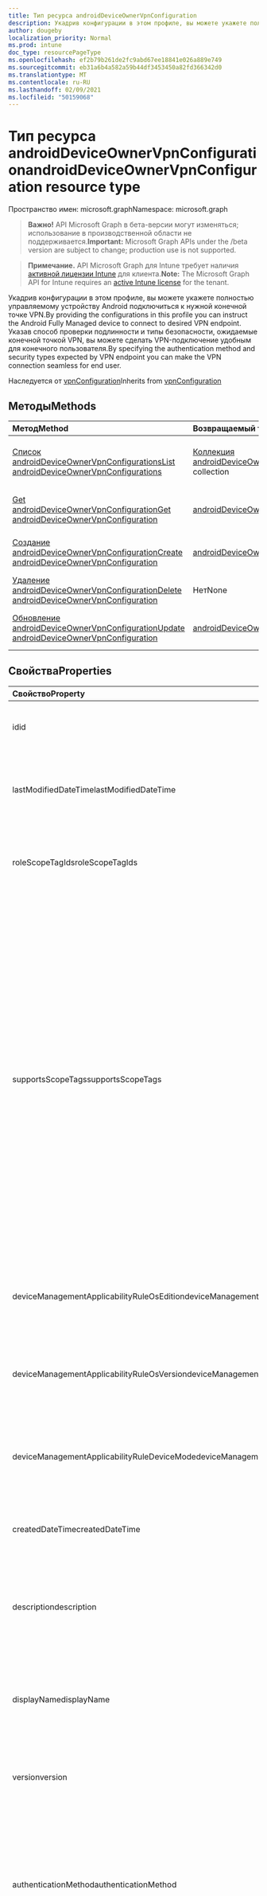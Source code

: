 ```yaml
---
title: Тип ресурса androidDeviceOwnerVpnConfiguration
description: Укадрив конфигурации в этом профиле, вы можете укажете полностью управляемому устройству Android подключиться к нужной конечной точке VPN. Указав способ проверки подлинности и типы безопасности, ожидаемые конечной точкой VPN, вы можете сделать VPN-подключение удобным для конечного пользователя.
author: dougeby
localization_priority: Normal
ms.prod: intune
doc_type: resourcePageType
ms.openlocfilehash: ef2b79b261de2fc9abd67ee18841e026a889e749
ms.sourcegitcommit: eb31a6b4a582a59b44df3453450a82fd366342d0
ms.translationtype: MT
ms.contentlocale: ru-RU
ms.lasthandoff: 02/09/2021
ms.locfileid: "50159068"
---
```

# <a name="androiddeviceownervpnconfiguration-resource-type"></a><span data-ttu-id="cbb33-104">Тип ресурса androidDeviceOwnerVpnConfiguration</span><span class="sxs-lookup"><span data-stu-id="cbb33-104">androidDeviceOwnerVpnConfiguration resource type</span></span>

<span data-ttu-id="cbb33-105">Пространство имен: microsoft.graph</span><span class="sxs-lookup"><span data-stu-id="cbb33-105">Namespace: microsoft.graph</span></span>

> <span data-ttu-id="cbb33-106">**Важно!** API Microsoft Graph в бета-версии могут изменяться; использование в производственной области не поддерживается.</span><span class="sxs-lookup"><span data-stu-id="cbb33-106">**Important:** Microsoft Graph APIs under the /beta version are subject to change; production use is not supported.</span></span>

> <span data-ttu-id="cbb33-107">**Примечание.** API Microsoft Graph для Intune требует наличия [активной лицензии Intune](https://go.microsoft.com/fwlink/?linkid=839381) для клиента.</span><span class="sxs-lookup"><span data-stu-id="cbb33-107">**Note:** The Microsoft Graph API for Intune requires an [active Intune license](https://go.microsoft.com/fwlink/?linkid=839381) for the tenant.</span></span>

<span data-ttu-id="cbb33-108">Укадрив конфигурации в этом профиле, вы можете укажете полностью управляемому устройству Android подключиться к нужной конечной точке VPN.</span><span class="sxs-lookup"><span data-stu-id="cbb33-108">By providing the configurations in this profile you can instruct the Android Fully Managed device to connect to desired VPN endpoint.</span></span> <span data-ttu-id="cbb33-109">Указав способ проверки подлинности и типы безопасности, ожидаемые конечной точкой VPN, вы можете сделать VPN-подключение удобным для конечного пользователя.</span><span class="sxs-lookup"><span data-stu-id="cbb33-109">By specifying the authentication method and security types expected by VPN endpoint you can make the VPN connection seamless for end user.</span></span>


<span data-ttu-id="cbb33-110">Наследуется от [vpnConfiguration](../resources/intune-deviceconfig-vpnconfiguration.md)</span><span class="sxs-lookup"><span data-stu-id="cbb33-110">Inherits from [vpnConfiguration](../resources/intune-deviceconfig-vpnconfiguration.md)</span></span>

## <a name="methods"></a><span data-ttu-id="cbb33-111">Методы</span><span class="sxs-lookup"><span data-stu-id="cbb33-111">Methods</span></span>
|<span data-ttu-id="cbb33-112">Метод</span><span class="sxs-lookup"><span data-stu-id="cbb33-112">Method</span></span>|<span data-ttu-id="cbb33-113">Возвращаемый тип</span><span class="sxs-lookup"><span data-stu-id="cbb33-113">Return Type</span></span>|<span data-ttu-id="cbb33-114">Описание</span><span class="sxs-lookup"><span data-stu-id="cbb33-114">Description</span></span>|
|:---|:---|:---|
|[<span data-ttu-id="cbb33-115">Список androidDeviceOwnerVpnConfigurations</span><span class="sxs-lookup"><span data-stu-id="cbb33-115">List androidDeviceOwnerVpnConfigurations</span></span>](../api/intune-deviceconfig-androiddeviceownervpnconfiguration-list.md)|<span data-ttu-id="cbb33-116">[Коллекция androidDeviceOwnerVpnConfiguration](../resources/intune-deviceconfig-androiddeviceownervpnconfiguration.md)</span><span class="sxs-lookup"><span data-stu-id="cbb33-116">[androidDeviceOwnerVpnConfiguration](../resources/intune-deviceconfig-androiddeviceownervpnconfiguration.md) collection</span></span>|<span data-ttu-id="cbb33-117">Список свойств и связей объектов [androidDeviceOwnerVpnConfiguration.](../resources/intune-deviceconfig-androiddeviceownervpnconfiguration.md)</span><span class="sxs-lookup"><span data-stu-id="cbb33-117">List properties and relationships of the [androidDeviceOwnerVpnConfiguration](../resources/intune-deviceconfig-androiddeviceownervpnconfiguration.md) objects.</span></span>|
|[<span data-ttu-id="cbb33-118">Get androidDeviceOwnerVpnConfiguration</span><span class="sxs-lookup"><span data-stu-id="cbb33-118">Get androidDeviceOwnerVpnConfiguration</span></span>](../api/intune-deviceconfig-androiddeviceownervpnconfiguration-get.md)|[<span data-ttu-id="cbb33-119">androidDeviceOwnerVpnConfiguration</span><span class="sxs-lookup"><span data-stu-id="cbb33-119">androidDeviceOwnerVpnConfiguration</span></span>](../resources/intune-deviceconfig-androiddeviceownervpnconfiguration.md)|<span data-ttu-id="cbb33-120">Чтение свойств и связей объекта [androidDeviceOwnerVpnConfiguration.](../resources/intune-deviceconfig-androiddeviceownervpnconfiguration.md)</span><span class="sxs-lookup"><span data-stu-id="cbb33-120">Read properties and relationships of the [androidDeviceOwnerVpnConfiguration](../resources/intune-deviceconfig-androiddeviceownervpnconfiguration.md) object.</span></span>|
|[<span data-ttu-id="cbb33-121">Создание androidDeviceOwnerVpnConfiguration</span><span class="sxs-lookup"><span data-stu-id="cbb33-121">Create androidDeviceOwnerVpnConfiguration</span></span>](../api/intune-deviceconfig-androiddeviceownervpnconfiguration-create.md)|[<span data-ttu-id="cbb33-122">androidDeviceOwnerVpnConfiguration</span><span class="sxs-lookup"><span data-stu-id="cbb33-122">androidDeviceOwnerVpnConfiguration</span></span>](../resources/intune-deviceconfig-androiddeviceownervpnconfiguration.md)|<span data-ttu-id="cbb33-123">Создание объекта [androidDeviceOwnerVpnConfiguration.](../resources/intune-deviceconfig-androiddeviceownervpnconfiguration.md)</span><span class="sxs-lookup"><span data-stu-id="cbb33-123">Create a new [androidDeviceOwnerVpnConfiguration](../resources/intune-deviceconfig-androiddeviceownervpnconfiguration.md) object.</span></span>|
|[<span data-ttu-id="cbb33-124">Удаление androidDeviceOwnerVpnConfiguration</span><span class="sxs-lookup"><span data-stu-id="cbb33-124">Delete androidDeviceOwnerVpnConfiguration</span></span>](../api/intune-deviceconfig-androiddeviceownervpnconfiguration-delete.md)|<span data-ttu-id="cbb33-125">Нет</span><span class="sxs-lookup"><span data-stu-id="cbb33-125">None</span></span>|<span data-ttu-id="cbb33-126">Удаляет [androidDeviceOwnerVpnConfiguration.](../resources/intune-deviceconfig-androiddeviceownervpnconfiguration.md)</span><span class="sxs-lookup"><span data-stu-id="cbb33-126">Deletes a [androidDeviceOwnerVpnConfiguration](../resources/intune-deviceconfig-androiddeviceownervpnconfiguration.md).</span></span>|
|[<span data-ttu-id="cbb33-127">Обновление androidDeviceOwnerVpnConfiguration</span><span class="sxs-lookup"><span data-stu-id="cbb33-127">Update androidDeviceOwnerVpnConfiguration</span></span>](../api/intune-deviceconfig-androiddeviceownervpnconfiguration-update.md)|[<span data-ttu-id="cbb33-128">androidDeviceOwnerVpnConfiguration</span><span class="sxs-lookup"><span data-stu-id="cbb33-128">androidDeviceOwnerVpnConfiguration</span></span>](../resources/intune-deviceconfig-androiddeviceownervpnconfiguration.md)|<span data-ttu-id="cbb33-129">Обновление свойств объекта [androidDeviceOwnerVpnConfiguration.](../resources/intune-deviceconfig-androiddeviceownervpnconfiguration.md)</span><span class="sxs-lookup"><span data-stu-id="cbb33-129">Update the properties of a [androidDeviceOwnerVpnConfiguration](../resources/intune-deviceconfig-androiddeviceownervpnconfiguration.md) object.</span></span>|

## <a name="properties"></a><span data-ttu-id="cbb33-130">Свойства</span><span class="sxs-lookup"><span data-stu-id="cbb33-130">Properties</span></span>
|<span data-ttu-id="cbb33-131">Свойство</span><span class="sxs-lookup"><span data-stu-id="cbb33-131">Property</span></span>|<span data-ttu-id="cbb33-132">Тип</span><span class="sxs-lookup"><span data-stu-id="cbb33-132">Type</span></span>|<span data-ttu-id="cbb33-133">Описание</span><span class="sxs-lookup"><span data-stu-id="cbb33-133">Description</span></span>|
|:---|:---|:---|
|<span data-ttu-id="cbb33-134">id</span><span class="sxs-lookup"><span data-stu-id="cbb33-134">id</span></span>|<span data-ttu-id="cbb33-135">String</span><span class="sxs-lookup"><span data-stu-id="cbb33-135">String</span></span>|<span data-ttu-id="cbb33-136">Ключ объекта.</span><span class="sxs-lookup"><span data-stu-id="cbb33-136">Key of the entity.</span></span> <span data-ttu-id="cbb33-137">Наследуется от объекта [deviceConfiguration](../resources/intune-shared-deviceconfiguration.md).</span><span class="sxs-lookup"><span data-stu-id="cbb33-137">Inherited from [deviceConfiguration](../resources/intune-shared-deviceconfiguration.md)</span></span>|
|<span data-ttu-id="cbb33-138">lastModifiedDateTime</span><span class="sxs-lookup"><span data-stu-id="cbb33-138">lastModifiedDateTime</span></span>|<span data-ttu-id="cbb33-139">DateTimeOffset</span><span class="sxs-lookup"><span data-stu-id="cbb33-139">DateTimeOffset</span></span>|<span data-ttu-id="cbb33-140">Дата и время последнего изменения объекта.</span><span class="sxs-lookup"><span data-stu-id="cbb33-140">DateTime the object was last modified.</span></span> <span data-ttu-id="cbb33-141">Наследуется от объекта [deviceConfiguration](../resources/intune-shared-deviceconfiguration.md).</span><span class="sxs-lookup"><span data-stu-id="cbb33-141">Inherited from [deviceConfiguration](../resources/intune-shared-deviceconfiguration.md)</span></span>|
|<span data-ttu-id="cbb33-142">roleScopeTagIds</span><span class="sxs-lookup"><span data-stu-id="cbb33-142">roleScopeTagIds</span></span>|<span data-ttu-id="cbb33-143">Коллекция String</span><span class="sxs-lookup"><span data-stu-id="cbb33-143">String collection</span></span>|<span data-ttu-id="cbb33-144">Список тегов области для этого экземпляра сущности.</span><span class="sxs-lookup"><span data-stu-id="cbb33-144">List of Scope Tags for this Entity instance.</span></span> <span data-ttu-id="cbb33-145">Наследуется от объекта [deviceConfiguration](../resources/intune-shared-deviceconfiguration.md).</span><span class="sxs-lookup"><span data-stu-id="cbb33-145">Inherited from [deviceConfiguration](../resources/intune-shared-deviceconfiguration.md)</span></span>|
|<span data-ttu-id="cbb33-146">supportsScopeTags</span><span class="sxs-lookup"><span data-stu-id="cbb33-146">supportsScopeTags</span></span>|<span data-ttu-id="cbb33-147">Boolean</span><span class="sxs-lookup"><span data-stu-id="cbb33-147">Boolean</span></span>|<span data-ttu-id="cbb33-148">Указывает, поддерживает ли конфигурация устройства назначение тегов области.</span><span class="sxs-lookup"><span data-stu-id="cbb33-148">Indicates whether or not the underlying Device Configuration supports the assignment of scope tags.</span></span> <span data-ttu-id="cbb33-149">Назначение свойству ScopeTags запрещено, если это значение имеет значение false, а сущности не будут видны пользователям с заданной областью действия.</span><span class="sxs-lookup"><span data-stu-id="cbb33-149">Assigning to the ScopeTags property is not allowed when this value is false and entities will not be visible to scoped users.</span></span> <span data-ttu-id="cbb33-150">Это происходит для устаревших политик, созданных в Silverlight, и их можно устранить, удавшись и повторно создав политику на портале Azure.</span><span class="sxs-lookup"><span data-stu-id="cbb33-150">This occurs for Legacy policies created in Silverlight and can be resolved by deleting and recreating the policy in the Azure Portal.</span></span> <span data-ttu-id="cbb33-151">Это свойство доступно только для чтения.</span><span class="sxs-lookup"><span data-stu-id="cbb33-151">This property is read-only.</span></span> <span data-ttu-id="cbb33-152">Наследуется от объекта [deviceConfiguration](../resources/intune-shared-deviceconfiguration.md).</span><span class="sxs-lookup"><span data-stu-id="cbb33-152">Inherited from [deviceConfiguration](../resources/intune-shared-deviceconfiguration.md)</span></span>|
|<span data-ttu-id="cbb33-153">deviceManagementApplicabilityRuleOsEdition</span><span class="sxs-lookup"><span data-stu-id="cbb33-153">deviceManagementApplicabilityRuleOsEdition</span></span>|[<span data-ttu-id="cbb33-154">deviceManagementApplicabilityRuleOsEdition</span><span class="sxs-lookup"><span data-stu-id="cbb33-154">deviceManagementApplicabilityRuleOsEdition</span></span>](../resources/intune-deviceconfig-devicemanagementapplicabilityruleosedition.md)|<span data-ttu-id="cbb33-155">Применимость выпуска ОС для этой политики.</span><span class="sxs-lookup"><span data-stu-id="cbb33-155">The OS edition applicability for this Policy.</span></span> <span data-ttu-id="cbb33-156">Наследуется от объекта [deviceConfiguration](../resources/intune-shared-deviceconfiguration.md).</span><span class="sxs-lookup"><span data-stu-id="cbb33-156">Inherited from [deviceConfiguration](../resources/intune-shared-deviceconfiguration.md)</span></span>|
|<span data-ttu-id="cbb33-157">deviceManagementApplicabilityRuleOsVersion</span><span class="sxs-lookup"><span data-stu-id="cbb33-157">deviceManagementApplicabilityRuleOsVersion</span></span>|[<span data-ttu-id="cbb33-158">deviceManagementApplicabilityRuleOsVersion</span><span class="sxs-lookup"><span data-stu-id="cbb33-158">deviceManagementApplicabilityRuleOsVersion</span></span>](../resources/intune-deviceconfig-devicemanagementapplicabilityruleosversion.md)|<span data-ttu-id="cbb33-159">Правило применимости версии ОС для этой политики.</span><span class="sxs-lookup"><span data-stu-id="cbb33-159">The OS version applicability rule for this Policy.</span></span> <span data-ttu-id="cbb33-160">Наследуется от объекта [deviceConfiguration](../resources/intune-shared-deviceconfiguration.md).</span><span class="sxs-lookup"><span data-stu-id="cbb33-160">Inherited from [deviceConfiguration](../resources/intune-shared-deviceconfiguration.md)</span></span>|
|<span data-ttu-id="cbb33-161">deviceManagementApplicabilityRuleDeviceMode</span><span class="sxs-lookup"><span data-stu-id="cbb33-161">deviceManagementApplicabilityRuleDeviceMode</span></span>|[<span data-ttu-id="cbb33-162">deviceManagementApplicabilityRuleDeviceMode</span><span class="sxs-lookup"><span data-stu-id="cbb33-162">deviceManagementApplicabilityRuleDeviceMode</span></span>](../resources/intune-deviceconfig-devicemanagementapplicabilityruledevicemode.md)|<span data-ttu-id="cbb33-163">Правило применимости режима устройства для этой политики.</span><span class="sxs-lookup"><span data-stu-id="cbb33-163">The device mode applicability rule for this Policy.</span></span> <span data-ttu-id="cbb33-164">Наследуется от объекта [deviceConfiguration](../resources/intune-shared-deviceconfiguration.md).</span><span class="sxs-lookup"><span data-stu-id="cbb33-164">Inherited from [deviceConfiguration](../resources/intune-shared-deviceconfiguration.md)</span></span>|
|<span data-ttu-id="cbb33-165">createdDateTime</span><span class="sxs-lookup"><span data-stu-id="cbb33-165">createdDateTime</span></span>|<span data-ttu-id="cbb33-166">DateTimeOffset</span><span class="sxs-lookup"><span data-stu-id="cbb33-166">DateTimeOffset</span></span>|<span data-ttu-id="cbb33-167">Дата и время создания объекта.</span><span class="sxs-lookup"><span data-stu-id="cbb33-167">DateTime the object was created.</span></span> <span data-ttu-id="cbb33-168">Наследуется от объекта [deviceConfiguration](../resources/intune-shared-deviceconfiguration.md).</span><span class="sxs-lookup"><span data-stu-id="cbb33-168">Inherited from [deviceConfiguration](../resources/intune-shared-deviceconfiguration.md)</span></span>|
|<span data-ttu-id="cbb33-169">description</span><span class="sxs-lookup"><span data-stu-id="cbb33-169">description</span></span>|<span data-ttu-id="cbb33-170">String</span><span class="sxs-lookup"><span data-stu-id="cbb33-170">String</span></span>|<span data-ttu-id="cbb33-171">Указанное администратором описание конфигурации устройства.</span><span class="sxs-lookup"><span data-stu-id="cbb33-171">Admin provided description of the Device Configuration.</span></span> <span data-ttu-id="cbb33-172">Наследуется от объекта [deviceConfiguration](../resources/intune-shared-deviceconfiguration.md).</span><span class="sxs-lookup"><span data-stu-id="cbb33-172">Inherited from [deviceConfiguration](../resources/intune-shared-deviceconfiguration.md)</span></span>|
|<span data-ttu-id="cbb33-173">displayName</span><span class="sxs-lookup"><span data-stu-id="cbb33-173">displayName</span></span>|<span data-ttu-id="cbb33-174">String</span><span class="sxs-lookup"><span data-stu-id="cbb33-174">String</span></span>|<span data-ttu-id="cbb33-175">Указанное администратором имя конфигурации устройства.</span><span class="sxs-lookup"><span data-stu-id="cbb33-175">Admin provided name of the device configuration.</span></span> <span data-ttu-id="cbb33-176">Наследуется от объекта [deviceConfiguration](../resources/intune-shared-deviceconfiguration.md).</span><span class="sxs-lookup"><span data-stu-id="cbb33-176">Inherited from [deviceConfiguration](../resources/intune-shared-deviceconfiguration.md)</span></span>|
|<span data-ttu-id="cbb33-177">version</span><span class="sxs-lookup"><span data-stu-id="cbb33-177">version</span></span>|<span data-ttu-id="cbb33-178">Int32</span><span class="sxs-lookup"><span data-stu-id="cbb33-178">Int32</span></span>|<span data-ttu-id="cbb33-179">Версия конфигурации устройства.</span><span class="sxs-lookup"><span data-stu-id="cbb33-179">Version of the device configuration.</span></span> <span data-ttu-id="cbb33-180">Наследуется от объекта [deviceConfiguration](../resources/intune-shared-deviceconfiguration.md).</span><span class="sxs-lookup"><span data-stu-id="cbb33-180">Inherited from [deviceConfiguration](../resources/intune-shared-deviceconfiguration.md)</span></span>|
|<span data-ttu-id="cbb33-181">authenticationMethod</span><span class="sxs-lookup"><span data-stu-id="cbb33-181">authenticationMethod</span></span>|[<span data-ttu-id="cbb33-182">vpnAuthenticationMethod</span><span class="sxs-lookup"><span data-stu-id="cbb33-182">vpnAuthenticationMethod</span></span>](../resources/intune-deviceconfig-vpnauthenticationmethod.md)|<span data-ttu-id="cbb33-183">Метод проверки подлинности.</span><span class="sxs-lookup"><span data-stu-id="cbb33-183">Authentication method.</span></span> <span data-ttu-id="cbb33-184">Наследуется от [vpnConfiguration.](../resources/intune-deviceconfig-vpnconfiguration.md)</span><span class="sxs-lookup"><span data-stu-id="cbb33-184">Inherited from [vpnConfiguration](../resources/intune-deviceconfig-vpnconfiguration.md).</span></span> <span data-ttu-id="cbb33-185">Возможные значения: `certificate`, `usernameAndPassword`, `sharedSecret`, `derivedCredential`, `azureAD`.</span><span class="sxs-lookup"><span data-stu-id="cbb33-185">Possible values are: `certificate`, `usernameAndPassword`, `sharedSecret`, `derivedCredential`, `azureAD`.</span></span>|
|<span data-ttu-id="cbb33-186">connectionName</span><span class="sxs-lookup"><span data-stu-id="cbb33-186">connectionName</span></span>|<span data-ttu-id="cbb33-187">String</span><span class="sxs-lookup"><span data-stu-id="cbb33-187">String</span></span>|<span data-ttu-id="cbb33-188">Имя подключения, отображаемая для пользователя.</span><span class="sxs-lookup"><span data-stu-id="cbb33-188">Connection name displayed to the user.</span></span> <span data-ttu-id="cbb33-189">Наследуется от [vpnConfiguration](../resources/intune-deviceconfig-vpnconfiguration.md)</span><span class="sxs-lookup"><span data-stu-id="cbb33-189">Inherited from [vpnConfiguration](../resources/intune-deviceconfig-vpnconfiguration.md)</span></span>|
|<span data-ttu-id="cbb33-190">role</span><span class="sxs-lookup"><span data-stu-id="cbb33-190">role</span></span>|<span data-ttu-id="cbb33-191">String</span><span class="sxs-lookup"><span data-stu-id="cbb33-191">String</span></span>|<span data-ttu-id="cbb33-192">Роль, если для типа подключения установлено значение Pulse Secure.</span><span class="sxs-lookup"><span data-stu-id="cbb33-192">Role when connection type is set to Pulse Secure.</span></span> <span data-ttu-id="cbb33-193">Наследуется от [vpnConfiguration](../resources/intune-deviceconfig-vpnconfiguration.md)</span><span class="sxs-lookup"><span data-stu-id="cbb33-193">Inherited from [vpnConfiguration](../resources/intune-deviceconfig-vpnconfiguration.md)</span></span>|
|<span data-ttu-id="cbb33-194">realm</span><span class="sxs-lookup"><span data-stu-id="cbb33-194">realm</span></span>|<span data-ttu-id="cbb33-195">String</span><span class="sxs-lookup"><span data-stu-id="cbb33-195">String</span></span>|<span data-ttu-id="cbb33-196">Область, когда для типа подключения установлено безопасное пульса.</span><span class="sxs-lookup"><span data-stu-id="cbb33-196">Realm when connection type is set to Pulse Secure.</span></span> <span data-ttu-id="cbb33-197">Наследуется от [vpnConfiguration](../resources/intune-deviceconfig-vpnconfiguration.md)</span><span class="sxs-lookup"><span data-stu-id="cbb33-197">Inherited from [vpnConfiguration](../resources/intune-deviceconfig-vpnconfiguration.md)</span></span>|
|<span data-ttu-id="cbb33-198">серверы</span><span class="sxs-lookup"><span data-stu-id="cbb33-198">servers</span></span>|<span data-ttu-id="cbb33-199">[Коллекция vpnServer](../resources/intune-deviceconfig-vpnserver.md)</span><span class="sxs-lookup"><span data-stu-id="cbb33-199">[vpnServer](../resources/intune-deviceconfig-vpnserver.md) collection</span></span>|<span data-ttu-id="cbb33-200">Список VPN-серверов в сети.</span><span class="sxs-lookup"><span data-stu-id="cbb33-200">List of VPN Servers on the network.</span></span> <span data-ttu-id="cbb33-201">Убедитесь, что конечные пользователи имеют доступ к этим сетевым расположениям.</span><span class="sxs-lookup"><span data-stu-id="cbb33-201">Make sure end users can access these network locations.</span></span> <span data-ttu-id="cbb33-202">Эта коллекция может содержать не более 500 элементов.</span><span class="sxs-lookup"><span data-stu-id="cbb33-202">This collection can contain a maximum of 500 elements.</span></span> <span data-ttu-id="cbb33-203">Наследуется от [vpnConfiguration](../resources/intune-deviceconfig-vpnconfiguration.md)</span><span class="sxs-lookup"><span data-stu-id="cbb33-203">Inherited from [vpnConfiguration](../resources/intune-deviceconfig-vpnconfiguration.md)</span></span>|
|<span data-ttu-id="cbb33-204">connectionType</span><span class="sxs-lookup"><span data-stu-id="cbb33-204">connectionType</span></span>|[<span data-ttu-id="cbb33-205">androidVpnConnectionType</span><span class="sxs-lookup"><span data-stu-id="cbb33-205">androidVpnConnectionType</span></span>](../resources/intune-deviceconfig-androidvpnconnectiontype.md)|<span data-ttu-id="cbb33-206">Тип подключения.</span><span class="sxs-lookup"><span data-stu-id="cbb33-206">Connection type.</span></span> <span data-ttu-id="cbb33-207">Возможные значения: `ciscoAnyConnect`, `pulseSecure`, `f5EdgeClient`, `dellSonicWallMobileConnect`, `checkPointCapsuleVpn`, `citrix`, `microsoftTunnel`, `netMotionMobility`, `microsoftProtect`.</span><span class="sxs-lookup"><span data-stu-id="cbb33-207">Possible values are: `ciscoAnyConnect`, `pulseSecure`, `f5EdgeClient`, `dellSonicWallMobileConnect`, `checkPointCapsuleVpn`, `citrix`, `microsoftTunnel`, `netMotionMobility`, `microsoftProtect`.</span></span>|
|<span data-ttu-id="cbb33-208">proxyServer</span><span class="sxs-lookup"><span data-stu-id="cbb33-208">proxyServer</span></span>|[<span data-ttu-id="cbb33-209">vpnProxyServer</span><span class="sxs-lookup"><span data-stu-id="cbb33-209">vpnProxyServer</span></span>](../resources/intune-deviceconfig-vpnproxyserver.md)|<span data-ttu-id="cbb33-210">Прокси-сервер.</span><span class="sxs-lookup"><span data-stu-id="cbb33-210">Proxy server.</span></span>|
|<span data-ttu-id="cbb33-211">targetedPackageIds</span><span class="sxs-lookup"><span data-stu-id="cbb33-211">targetedPackageIds</span></span>|<span data-ttu-id="cbb33-212">Коллекция String</span><span class="sxs-lookup"><span data-stu-id="cbb33-212">String collection</span></span>|<span data-ttu-id="cbb33-213">ИД пакета целевого приложения.</span><span class="sxs-lookup"><span data-stu-id="cbb33-213">Targeted App package IDs.</span></span>|
|<span data-ttu-id="cbb33-214">targetedMobileApps</span><span class="sxs-lookup"><span data-stu-id="cbb33-214">targetedMobileApps</span></span>|<span data-ttu-id="cbb33-215">Коллекция [appListItem](../resources/intune-deviceconfig-applistitem.md)</span><span class="sxs-lookup"><span data-stu-id="cbb33-215">[appListItem](../resources/intune-deviceconfig-applistitem.md) collection</span></span>|<span data-ttu-id="cbb33-216">Целевые мобильные приложения.</span><span class="sxs-lookup"><span data-stu-id="cbb33-216">Targeted mobile apps.</span></span> <span data-ttu-id="cbb33-217">Эта коллекция может содержать не более 500 элементов.</span><span class="sxs-lookup"><span data-stu-id="cbb33-217">This collection can contain a maximum of 500 elements.</span></span>|
|<span data-ttu-id="cbb33-218">alwaysOn</span><span class="sxs-lookup"><span data-stu-id="cbb33-218">alwaysOn</span></span>|<span data-ttu-id="cbb33-219">Boolean</span><span class="sxs-lookup"><span data-stu-id="cbb33-219">Boolean</span></span>|<span data-ttu-id="cbb33-220">Следует ли включить постоянное VPN-подключение.</span><span class="sxs-lookup"><span data-stu-id="cbb33-220">Whether or not to enable always-on VPN connection.</span></span>|
|<span data-ttu-id="cbb33-221">alwaysOnLockdown</span><span class="sxs-lookup"><span data-stu-id="cbb33-221">alwaysOnLockdown</span></span>|<span data-ttu-id="cbb33-222">Boolean</span><span class="sxs-lookup"><span data-stu-id="cbb33-222">Boolean</span></span>|<span data-ttu-id="cbb33-223">Если включено постоянное VPN-подключение, следует ли заблокировать сетевой трафик при отключении vpn.</span><span class="sxs-lookup"><span data-stu-id="cbb33-223">If always-on VPN connection is enabled, whether or not to lock network traffic when that VPN is disconnected.</span></span>|
|<span data-ttu-id="cbb33-224">microsoftTunnelSiteId</span><span class="sxs-lookup"><span data-stu-id="cbb33-224">microsoftTunnelSiteId</span></span>|<span data-ttu-id="cbb33-225">String</span><span class="sxs-lookup"><span data-stu-id="cbb33-225">String</span></span>|<span data-ttu-id="cbb33-226">Microsoft Tunnel site ID.</span><span class="sxs-lookup"><span data-stu-id="cbb33-226">Microsoft Tunnel site ID.</span></span>|
|<span data-ttu-id="cbb33-227">customData</span><span class="sxs-lookup"><span data-stu-id="cbb33-227">customData</span></span>|<span data-ttu-id="cbb33-228">Коллекция [keyValue](../resources/intune-deviceconfig-keyvalue.md)</span><span class="sxs-lookup"><span data-stu-id="cbb33-228">[keyValue](../resources/intune-deviceconfig-keyvalue.md) collection</span></span>|<span data-ttu-id="cbb33-229">Пользовательские данные для определения пар "ключ-значение", характерных для поставщика VPN.</span><span class="sxs-lookup"><span data-stu-id="cbb33-229">Custom data to define key/value pairs specific to a VPN provider.</span></span> <span data-ttu-id="cbb33-230">Эта коллекция может содержать не более 25 элементов.</span><span class="sxs-lookup"><span data-stu-id="cbb33-230">This collection can contain a maximum of 25 elements.</span></span>|
|<span data-ttu-id="cbb33-231">customKeyValueData</span><span class="sxs-lookup"><span data-stu-id="cbb33-231">customKeyValueData</span></span>|<span data-ttu-id="cbb33-232">Коллекция [keyValuePair](../resources/intune-shared-keyvaluepair.md)</span><span class="sxs-lookup"><span data-stu-id="cbb33-232">[keyValuePair](../resources/intune-shared-keyvaluepair.md) collection</span></span>|<span data-ttu-id="cbb33-233">Пользовательские данные для определения пар "ключ-значение", характерных для поставщика VPN.</span><span class="sxs-lookup"><span data-stu-id="cbb33-233">Custom data to define key/value pairs specific to a VPN provider.</span></span> <span data-ttu-id="cbb33-234">Эта коллекция может содержать не более 25 элементов.</span><span class="sxs-lookup"><span data-stu-id="cbb33-234">This collection can contain a maximum of 25 elements.</span></span>|

## <a name="relationships"></a><span data-ttu-id="cbb33-235">Связи</span><span class="sxs-lookup"><span data-stu-id="cbb33-235">Relationships</span></span>
|<span data-ttu-id="cbb33-236">Связь</span><span class="sxs-lookup"><span data-stu-id="cbb33-236">Relationship</span></span>|<span data-ttu-id="cbb33-237">Тип</span><span class="sxs-lookup"><span data-stu-id="cbb33-237">Type</span></span>|<span data-ttu-id="cbb33-238">Описание</span><span class="sxs-lookup"><span data-stu-id="cbb33-238">Description</span></span>|
|:---|:---|:---|
|<span data-ttu-id="cbb33-239">groupAssignments</span><span class="sxs-lookup"><span data-stu-id="cbb33-239">groupAssignments</span></span>|<span data-ttu-id="cbb33-240">[Коллекция deviceConfigurationGroupAssignment](../resources/intune-deviceconfig-deviceconfigurationgroupassignment.md)</span><span class="sxs-lookup"><span data-stu-id="cbb33-240">[deviceConfigurationGroupAssignment](../resources/intune-deviceconfig-deviceconfigurationgroupassignment.md) collection</span></span>|<span data-ttu-id="cbb33-241">Список назначений групп для профиля конфигурации устройства.</span><span class="sxs-lookup"><span data-stu-id="cbb33-241">The list of group assignments for the device configuration profile.</span></span> <span data-ttu-id="cbb33-242">Наследуется от объекта [deviceConfiguration](../resources/intune-shared-deviceconfiguration.md).</span><span class="sxs-lookup"><span data-stu-id="cbb33-242">Inherited from [deviceConfiguration](../resources/intune-shared-deviceconfiguration.md)</span></span>|
|<span data-ttu-id="cbb33-243">assignments</span><span class="sxs-lookup"><span data-stu-id="cbb33-243">assignments</span></span>|<span data-ttu-id="cbb33-244">Коллекция [deviceConfigurationAssignment](../resources/intune-deviceconfig-deviceconfigurationassignment.md)</span><span class="sxs-lookup"><span data-stu-id="cbb33-244">[deviceConfigurationAssignment](../resources/intune-deviceconfig-deviceconfigurationassignment.md) collection</span></span>|<span data-ttu-id="cbb33-245">Список назначений для профиля конфигурации устройства.</span><span class="sxs-lookup"><span data-stu-id="cbb33-245">The list of assignments for the device configuration profile.</span></span> <span data-ttu-id="cbb33-246">Наследуется от объекта [deviceConfiguration](../resources/intune-shared-deviceconfiguration.md).</span><span class="sxs-lookup"><span data-stu-id="cbb33-246">Inherited from [deviceConfiguration](../resources/intune-shared-deviceconfiguration.md)</span></span>|
|<span data-ttu-id="cbb33-247">deviceStatuses</span><span class="sxs-lookup"><span data-stu-id="cbb33-247">deviceStatuses</span></span>|<span data-ttu-id="cbb33-248">Коллекция [deviceConfigurationDeviceStatus](../resources/intune-deviceconfig-deviceconfigurationdevicestatus.md)</span><span class="sxs-lookup"><span data-stu-id="cbb33-248">[deviceConfigurationDeviceStatus](../resources/intune-deviceconfig-deviceconfigurationdevicestatus.md) collection</span></span>|<span data-ttu-id="cbb33-249">Состояние установки конфигурации для каждого устройства.</span><span class="sxs-lookup"><span data-stu-id="cbb33-249">Device configuration installation status by device.</span></span> <span data-ttu-id="cbb33-250">Наследуется от объекта [deviceConfiguration](../resources/intune-shared-deviceconfiguration.md).</span><span class="sxs-lookup"><span data-stu-id="cbb33-250">Inherited from [deviceConfiguration](../resources/intune-shared-deviceconfiguration.md)</span></span>|
|<span data-ttu-id="cbb33-251">userStatuses</span><span class="sxs-lookup"><span data-stu-id="cbb33-251">userStatuses</span></span>|<span data-ttu-id="cbb33-252">Коллекция [deviceConfigurationUserStatus](../resources/intune-deviceconfig-deviceconfigurationuserstatus.md)</span><span class="sxs-lookup"><span data-stu-id="cbb33-252">[deviceConfigurationUserStatus](../resources/intune-deviceconfig-deviceconfigurationuserstatus.md) collection</span></span>|<span data-ttu-id="cbb33-253">Состояние установки конфигурации устройства по пользователю.</span><span class="sxs-lookup"><span data-stu-id="cbb33-253">Device configuration installation status by user.</span></span> <span data-ttu-id="cbb33-254">Наследуется от объекта [deviceConfiguration](../resources/intune-shared-deviceconfiguration.md).</span><span class="sxs-lookup"><span data-stu-id="cbb33-254">Inherited from [deviceConfiguration](../resources/intune-shared-deviceconfiguration.md)</span></span>|
|<span data-ttu-id="cbb33-255">deviceStatusOverview</span><span class="sxs-lookup"><span data-stu-id="cbb33-255">deviceStatusOverview</span></span>|[<span data-ttu-id="cbb33-256">deviceConfigurationDeviceOverview</span><span class="sxs-lookup"><span data-stu-id="cbb33-256">deviceConfigurationDeviceOverview</span></span>](../resources/intune-deviceconfig-deviceconfigurationdeviceoverview.md)|<span data-ttu-id="cbb33-257">Обзор состояния конфигурации устройств. Наследуется от [deviceConfiguration](../resources/intune-shared-deviceconfiguration.md).</span><span class="sxs-lookup"><span data-stu-id="cbb33-257">Device Configuration devices status overview Inherited from [deviceConfiguration](../resources/intune-shared-deviceconfiguration.md)</span></span>|
|<span data-ttu-id="cbb33-258">userStatusOverview</span><span class="sxs-lookup"><span data-stu-id="cbb33-258">userStatusOverview</span></span>|[<span data-ttu-id="cbb33-259">deviceConfigurationUserOverview</span><span class="sxs-lookup"><span data-stu-id="cbb33-259">deviceConfigurationUserOverview</span></span>](../resources/intune-deviceconfig-deviceconfigurationuseroverview.md)|<span data-ttu-id="cbb33-260">Обзор состояния конфигурации устройств для пользователей. Наследуется от [deviceConfiguration](../resources/intune-shared-deviceconfiguration.md).</span><span class="sxs-lookup"><span data-stu-id="cbb33-260">Device Configuration users status overview Inherited from [deviceConfiguration](../resources/intune-shared-deviceconfiguration.md)</span></span>|
|<span data-ttu-id="cbb33-261">deviceSettingStateSummaries</span><span class="sxs-lookup"><span data-stu-id="cbb33-261">deviceSettingStateSummaries</span></span>|<span data-ttu-id="cbb33-262">Коллекция [settingStateDeviceSummary](../resources/intune-deviceconfig-settingstatedevicesummary.md)</span><span class="sxs-lookup"><span data-stu-id="cbb33-262">[settingStateDeviceSummary](../resources/intune-deviceconfig-settingstatedevicesummary.md) collection</span></span>|<span data-ttu-id="cbb33-263">Сводка данных о состоянии настройки конфигурации устройств. Наследуется от [deviceConfiguration](../resources/intune-shared-deviceconfiguration.md).</span><span class="sxs-lookup"><span data-stu-id="cbb33-263">Device Configuration Setting State Device Summary Inherited from [deviceConfiguration](../resources/intune-shared-deviceconfiguration.md)</span></span>|
|<span data-ttu-id="cbb33-264">identityCertificate</span><span class="sxs-lookup"><span data-stu-id="cbb33-264">identityCertificate</span></span>|[<span data-ttu-id="cbb33-265">androidDeviceOwnerCertificateProfileBase</span><span class="sxs-lookup"><span data-stu-id="cbb33-265">androidDeviceOwnerCertificateProfileBase</span></span>](../resources/intune-deviceconfig-androiddeviceownercertificateprofilebase.md)|<span data-ttu-id="cbb33-266">Сертификат удостоверения для проверки подлинности клиента, если методом проверки подлинности является сертификат.</span><span class="sxs-lookup"><span data-stu-id="cbb33-266">Identity certificate for client authentication when authentication method is certificate.</span></span>|
|<span data-ttu-id="cbb33-267">derivedCredentialSettings</span><span class="sxs-lookup"><span data-stu-id="cbb33-267">derivedCredentialSettings</span></span>|[<span data-ttu-id="cbb33-268">deviceManagementDerivedCredentialSettings</span><span class="sxs-lookup"><span data-stu-id="cbb33-268">deviceManagementDerivedCredentialSettings</span></span>](../resources/intune-shared-devicemanagementderivedcredentialsettings.md)|<span data-ttu-id="cbb33-269">Параметры уровня клиента для производных учетных данных, используемых для проверки подлинности.</span><span class="sxs-lookup"><span data-stu-id="cbb33-269">Tenant level settings for the Derived Credentials to be used for authentication.</span></span>|

## <a name="json-representation"></a><span data-ttu-id="cbb33-270">Представление JSON</span><span class="sxs-lookup"><span data-stu-id="cbb33-270">JSON Representation</span></span>
<span data-ttu-id="cbb33-271">Ниже представлено описание ресурса в формате JSON.</span><span class="sxs-lookup"><span data-stu-id="cbb33-271">Here is a JSON representation of the resource.</span></span>
<!-- {
  "blockType": "resource",
  "keyProperty": "id",
  "@odata.type": "microsoft.graph.androidDeviceOwnerVpnConfiguration"
}
-->
``` json
{
  "@odata.type": "#microsoft.graph.androidDeviceOwnerVpnConfiguration",
  "id": "String (identifier)",
  "lastModifiedDateTime": "String (timestamp)",
  "roleScopeTagIds": [
    "String"
  ],
  "supportsScopeTags": true,
  "deviceManagementApplicabilityRuleOsEdition": {
    "@odata.type": "microsoft.graph.deviceManagementApplicabilityRuleOsEdition",
    "osEditionTypes": [
      "String"
    ],
    "name": "String",
    "ruleType": "String"
  },
  "deviceManagementApplicabilityRuleOsVersion": {
    "@odata.type": "microsoft.graph.deviceManagementApplicabilityRuleOsVersion",
    "minOSVersion": "String",
    "maxOSVersion": "String",
    "name": "String",
    "ruleType": "String"
  },
  "deviceManagementApplicabilityRuleDeviceMode": {
    "@odata.type": "microsoft.graph.deviceManagementApplicabilityRuleDeviceMode",
    "deviceMode": "String",
    "name": "String",
    "ruleType": "String"
  },
  "createdDateTime": "String (timestamp)",
  "description": "String",
  "displayName": "String",
  "version": 1024,
  "authenticationMethod": "String",
  "connectionName": "String",
  "role": "String",
  "realm": "String",
  "servers": [
    {
      "@odata.type": "microsoft.graph.vpnServer",
      "description": "String",
      "address": "String",
      "isDefaultServer": true
    }
  ],
  "connectionType": "String",
  "proxyServer": {
    "@odata.type": "microsoft.graph.vpnProxyServer",
    "automaticConfigurationScriptUrl": "String",
    "address": "String",
    "port": 1024
  },
  "targetedPackageIds": [
    "String"
  ],
  "targetedMobileApps": [
    {
      "@odata.type": "microsoft.graph.appListItem",
      "name": "String",
      "publisher": "String",
      "appStoreUrl": "String",
      "appId": "String"
    }
  ],
  "alwaysOn": true,
  "alwaysOnLockdown": true,
  "microsoftTunnelSiteId": "String",
  "customData": [
    {
      "@odata.type": "microsoft.graph.keyValue",
      "key": "String",
      "value": "String"
    }
  ],
  "customKeyValueData": [
    {
      "@odata.type": "microsoft.graph.keyValuePair",
      "name": "String",
      "value": "String"
    }
  ]
}
```





